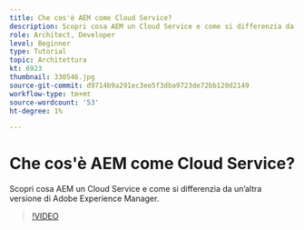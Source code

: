 ```yaml
---
title: Che cos'è AEM come Cloud Service?
description: Scopri cosa AEM un Cloud Service e come si differenzia da un’altra versione di Adobe Experience Manager.
role: Architect, Developer
level: Beginner
type: Tutorial
topic: Architettura
kt: 6923
thumbnail: 330546.jpg
source-git-commit: d9714b9a291ec3ee5f3dba9723de72bb120d2149
workflow-type: tm+mt
source-wordcount: '53'
ht-degree: 1%

---
```



# Che cos&#39;è AEM come Cloud Service?

Scopri cosa AEM un Cloud Service e come si differenzia da un’altra versione di Adobe Experience Manager.

>[!VIDEO](https://video.tv.adobe.com/v/330546/?quality=12&learn=on)